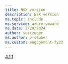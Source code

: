 ```yaml
---
title: NSX version
description: NSX version 
ms.topic: include
ms.service: azure-vmware
ms.date: 2/29/2024
author: suzizuber
ms.author: v-szuber
ms.custom: engagement-fy23
---
```


[4.1.1](https://docs.vmware.com/en/VMware-NSX/4.1.1/rn/vmware-nsx-411-release-notes/index.html)
